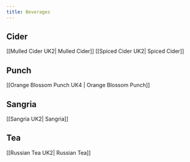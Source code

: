 ```yaml
---
title: Beverages
---
```

## Cider
[[Mulled Cider UK2| Mulled Cider]]
[[Spiced Cider UK2| Spiced Cider]]
## Punch
[[Orange Blossom Punch UK4 | Orange Blossom Punch]]
## Sangria 
[[Sangria UK2| Sangria]]
## Tea 
[[Russian Tea UK2| Russian Tea]]